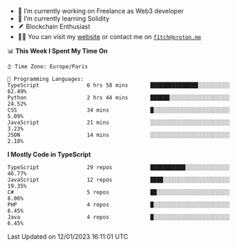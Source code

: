 - 🔭 I’m currently working on Freelance as Web3 developer
- 🌱 I’m currently learning Solidity
- 🪶 Blockchain Enthusiast
- 👨‍💻 You can visit my [website](https://f1tch.xyz) or contact me on [`f1tch@proton.me`](mailto:f1tch@proton.me)

<!--START_SECTION:waka-->
📊 **This Week I Spent My Time On** 

```text
⌚︎ Time Zone: Europe/Paris

💬 Programming Languages: 
TypeScript               6 hrs 58 mins       ███████████████░░░░░░░░░░   62.49% 
Python                   2 hrs 44 mins       ██████░░░░░░░░░░░░░░░░░░░   24.52% 
CSS                      34 mins             █░░░░░░░░░░░░░░░░░░░░░░░░   5.09% 
JavaScript               21 mins             ░░░░░░░░░░░░░░░░░░░░░░░░░   3.23% 
JSON                     14 mins             ░░░░░░░░░░░░░░░░░░░░░░░░░   2.18%

```

**I Mostly Code in TypeScript** 

```text
TypeScript               29 repos            ███████████░░░░░░░░░░░░░░   46.77% 
JavaScript               12 repos            ████░░░░░░░░░░░░░░░░░░░░░   19.35% 
C#                       5 repos             ██░░░░░░░░░░░░░░░░░░░░░░░   8.06% 
PHP                      4 repos             █░░░░░░░░░░░░░░░░░░░░░░░░   6.45% 
Java                     4 repos             █░░░░░░░░░░░░░░░░░░░░░░░░   6.45%

```



 Last Updated on 12/01/2023 16:11:01 UTC
<!--END_SECTION:waka-->
